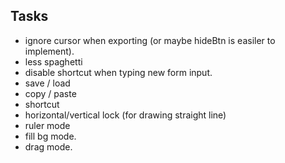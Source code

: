 ## Tasks
- ignore cursor when exporting (or maybe hideBtn is easiler to implement).
- less spaghetti
- disable shortcut when typing new form input.
- save / load
- copy / paste
- shortcut
- horizontal/vertical lock (for drawing straight line)
- ruler mode
- fill bg mode.
- drag mode.